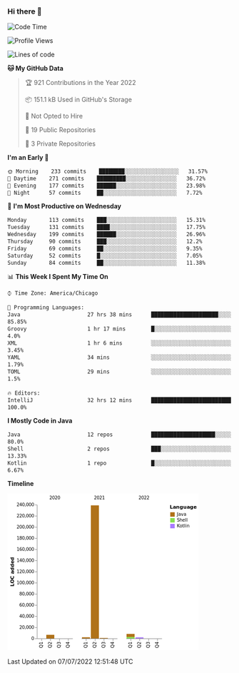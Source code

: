 ### Hi there 👋


<!--START_SECTION:waka-->
![Code Time](http://img.shields.io/badge/Code%20Time-2%2C356%20hrs%2040%20mins-blue)

![Profile Views](http://img.shields.io/badge/Profile%20Views-4-blue)

![Lines of code](https://img.shields.io/badge/From%20Hello%20World%20I%27ve%20Written-259%20Thousand%20lines%20of%20code-blue)

**🐱 My GitHub Data** 

> 🏆 921 Contributions in the Year 2022
 > 
> 📦 151.1 kB Used in GitHub's Storage 
 > 
> 🚫 Not Opted to Hire
 > 
> 📜 19 Public Repositories 
 > 
> 🔑 3 Private Repositories  
 > 
**I'm an Early 🐤** 

```text
🌞 Morning    233 commits    ████████░░░░░░░░░░░░░░░░░   31.57% 
🌆 Daytime    271 commits    █████████░░░░░░░░░░░░░░░░   36.72% 
🌃 Evening    177 commits    ██████░░░░░░░░░░░░░░░░░░░   23.98% 
🌙 Night      57 commits     ██░░░░░░░░░░░░░░░░░░░░░░░   7.72%

```
📅 **I'm Most Productive on Wednesday** 

```text
Monday       113 commits    ███░░░░░░░░░░░░░░░░░░░░░░   15.31% 
Tuesday      131 commits    ████░░░░░░░░░░░░░░░░░░░░░   17.75% 
Wednesday    199 commits    ██████░░░░░░░░░░░░░░░░░░░   26.96% 
Thursday     90 commits     ███░░░░░░░░░░░░░░░░░░░░░░   12.2% 
Friday       69 commits     ██░░░░░░░░░░░░░░░░░░░░░░░   9.35% 
Saturday     52 commits     █░░░░░░░░░░░░░░░░░░░░░░░░   7.05% 
Sunday       84 commits     ██░░░░░░░░░░░░░░░░░░░░░░░   11.38%

```


📊 **This Week I Spent My Time On** 

```text
⌚︎ Time Zone: America/Chicago

💬 Programming Languages: 
Java                     27 hrs 38 mins      █████████████████████░░░░   85.85% 
Groovy                   1 hr 17 mins        █░░░░░░░░░░░░░░░░░░░░░░░░   4.0% 
XML                      1 hr 6 mins         ░░░░░░░░░░░░░░░░░░░░░░░░░   3.45% 
YAML                     34 mins             ░░░░░░░░░░░░░░░░░░░░░░░░░   1.79% 
TOML                     29 mins             ░░░░░░░░░░░░░░░░░░░░░░░░░   1.5%

🔥 Editors: 
IntelliJ                 32 hrs 12 mins      █████████████████████████   100.0%

```

**I Mostly Code in Java** 

```text
Java                     12 repos            ████████████████████░░░░░   80.0% 
Shell                    2 repos             ███░░░░░░░░░░░░░░░░░░░░░░   13.33% 
Kotlin                   1 repo              █░░░░░░░░░░░░░░░░░░░░░░░░   6.67%

```


**Timeline**

![Chart not found](https://raw.githubusercontent.com/powercasgamer/powercasgamer/master/charts/bar_graph.png) 


 Last Updated on 07/07/2022 12:51:48 UTC
<!--END_SECTION:waka-->
